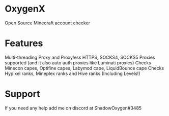 # OxygenX
Open Source Minecraft account checker



# Features
Multi-threading
Proxy and Proxyless
HTTPS, SOCKS4, SOCKS5 Proxies supported (and it also auto auth proxies like Luminati proxies)
Checks Minecon capes, Optifine capes, Labymod cape, LiquidBounce cape
Checks Hypixel ranks, Mineplex ranks and Hive ranks (Including Levels!)


# Support
If you need any help add me on discord at ShadowOxygen#3485

